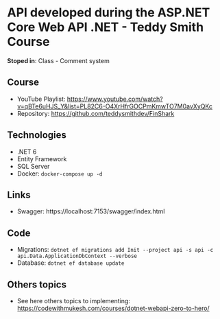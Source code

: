 # API developed during the ASP.NET Core Web API .NET - Teddy Smith Course

**Stoped in**: Class - Comment system

## Course

- YouTube Playlist: https://www.youtube.com/watch?v=qBTe6uHJS_Y&list=PL82C6-O4XrHfrGOCPmKmwTO7M0avXyQKc
- Repository: https://github.com/teddysmithdev/FinShark

## Technologies

- .NET 6
- Entity Framework
- SQL Server
- Docker: `docker-compose up -d`

## Links

- Swagger: https://localhost:7153/swagger/index.html

## Code

- Migrations: `dotnet ef migrations add Init --project api -s api -c api.Data.ApplicationDbContext --verbose`
- Database: `dotnet ef database update`

## Others topics

- See here others topics to implementing: https://codewithmukesh.com/courses/dotnet-webapi-zero-to-hero/